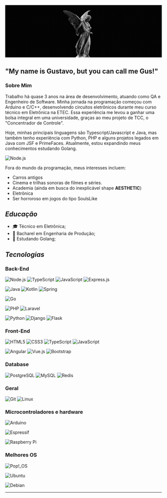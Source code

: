 <img src="https://raw.githubusercontent.com/oprimogus/oprimogus/main/src/assets/oprimogus.gif"/>

## "My name is Gustavo, but you can call me Gus!"

### Sobre Mim

Trabalho há quase 3 anos na área de desenvolvimento, atuando como QA e Engenheiro de Software. Minha jornada na programação começou com Arduino e C/C++, desenvolvendo circuitos eletrônicos durante meu curso técnico em Eletrônica na ETEC. Essa experiência me levou a ganhar uma bolsa integral em uma universidade, graças ao meu projeto de TCC, o "Concentrador de Controle".

Hoje, minhas principais linguagens são Typescript/Javascript e Java, mas também tenho experiência com Python, PHP e alguns projetos legados em Java com JSF e PrimeFaces. Atualmente, estou expandindo meus conhecimentos estudando Golang.

![Node.js](https://github-readme-stats.vercel.app/api/top-langs/?username=oprimogus&theme=blue-green)


Fora do mundo da programação, meus interesses incluem:
- Carros antigos
- Cinema e trilhas sonoras de filmes e séries.
- Academia (ainda em busca do inexplicável shape **AESTHETIC**)
- Eletrônica
- Ser horroroso em jogos do tipo SoulsLike

## _Educação_

- 🎓 Técnico em Eletrônica;
- 💼 Bacharel em Engenharia de Produção;
- 🌱 Estudando Golang;


## _Tecnologias_

### Back-End

![Node.js](https://img.shields.io/badge/Node.js-43853D?style=for-the-badge&logo=node.js&logoColor=white)
![TypeScript](https://img.shields.io/badge/TypeScript-007ACC?style=for-the-badge&logo=typescript&logoColor=white)
![JavaScript](https://img.shields.io/badge/JavaScript-F7DF1E?style=for-the-badge&logo=javascript&logoColor=black)
![Express.js](https://img.shields.io/badge/Express.js-404D59?style=for-the-badge)

![Java](https://img.shields.io/badge/Java-ED8B00?style=for-the-badge&logo=java&logoColor=white)
![Kotlin](https://img.shields.io/badge/Kotlin-0095D5?&style=for-the-badge&logo=kotlin&logoColor=white)
![Spring](https://img.shields.io/badge/Spring-6DB33F?style=for-the-badge&logo=spring&logoColor=white)

![Go](https://img.shields.io/badge/Go-00ADD8?style=for-the-badge&logo=go&logoColor=white)

![PHP](https://img.shields.io/badge/PHP-777BB4?style=for-the-badge&logo=php&logoColor=white)
![Laravel](https://img.shields.io/badge/Laravel-FF2D20?style=for-the-badge&logo=laravel&logoColor=white)

![Python](https://img.shields.io/badge/Python-14354C?style=for-the-badge&logo=python&logoColor=white)
![Django](https://img.shields.io/badge/Django-092E20?style=for-the-badge&logo=django&logoColor=white)
![Flask](https://img.shields.io/badge/Flask-000000?style=for-the-badge&logo=flask&logoColor=white)

### Front-End

![HTML5](https://img.shields.io/badge/HTML5-E34F26?style=for-the-badge&logo=html5&logoColor=white)
![CSS3](https://img.shields.io/badge/CSS3-1572B6?style=for-the-badge&logo=css3&logoColor=white)
![TypeScript](https://img.shields.io/badge/TypeScript-007ACC?style=for-the-badge&logo=typescript&logoColor=white)
![JavaScript](https://img.shields.io/badge/JavaScript-F7DF1E?style=for-the-badge&logo=javascript&logoColor=black)


![Angular](https://img.shields.io/badge/Angular-DD0031?style=for-the-badge&logo=angular&logoColor=white)
![Vue.js](https://img.shields.io/badge/Vue.js-35495E?style=for-the-badge&logo=vue.js&logoColor=4FC08D)
![Bootstrap](https://img.shields.io/badge/Bootstrap-563D7C?style=for-the-badge&logo=bootstrap&logoColor=white)

### Database

![PostgreSQL](https://img.shields.io/badge/PostgreSQL-316192?style=for-the-badge&logo=postgresql&logoColor=white)
![MySQL](https://img.shields.io/badge/MySQL-00000F?style=for-the-badge&logo=mysql&logoColor=white)
![Redis](https://img.shields.io/badge/redis-%23DD0031.svg?&style=for-the-badge&logo=redis&logoColor=white)

### Geral

![Git](https://img.shields.io/badge/Git-E34F26?style=for-the-badge&logo=git&logoColor=white)
![Linux](https://img.shields.io/badge/Linux-E34F26?style=for-the-badge&logo=linux&logoColor=black)

### Microcontroladores e hardware

![Arduino](https://img.shields.io/badge/Arduino-00979D?style=for-the-badge&logo=Arduino&logoColor=white)


![Espressif](https://img.shields.io/badge/espressif-E7352C?style=for-the-badge&logo=espressif&logoColor=white)


![Raspberry Pi](https://img.shields.io/badge/Raspberry%20Pi-A22846?style=for-the-badge&logo=Raspberry%20Pi&logoColor=white)

### Melhores OS

![Pop!_OS](https://img.shields.io/badge/Pop!_OS-48B9C7?style=for-the-badge&logo=Pop!_OS&logoColor=white)


![Ubuntu](https://img.shields.io/badge/Ubuntu-E95420?style=for-the-badge&logo=ubuntu&logoColor=white)


![Debian](https://img.shields.io/badge/Debian-A81D33?style=for-the-badge&logo=debian&logoColor=white)

    

    


----------------------------
